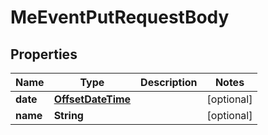 
# MeEventPutRequestBody

## Properties
Name | Type | Description | Notes
------------ | ------------- | ------------- | -------------
**date** | [**OffsetDateTime**](OffsetDateTime.md) |  |  [optional]
**name** | **String** |  |  [optional]



